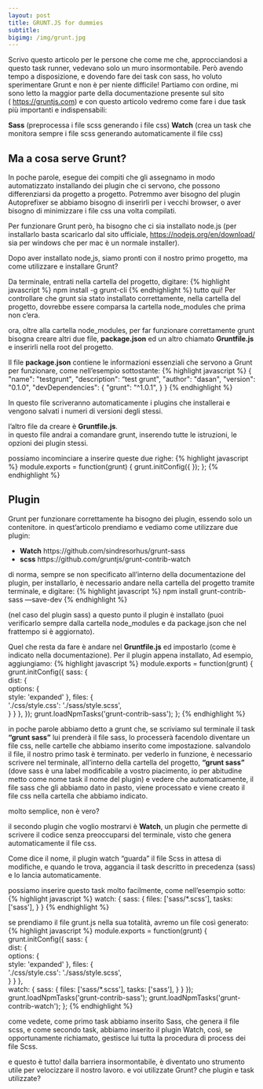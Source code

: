 ```yaml
---
layout: post
title: GRUNT.JS for dummies
subtitle: 
bigimg: /img/grunt.jpg
---
```


Scrivo questo articolo per le persone che come me che, approcciandosi a questo task runner, vedevano solo un muro insormontabile. Però avendo tempo a disposizione, e dovendo fare dei task con sass, ho voluto sperimentare Grunt e non è per niente difficile!
Partiamo con ordine, mi sono letto la maggior parte della documentazione presente sul sito <br />( https://gruntjs.com) e con questo articolo vedremo come fare i due task più importanti e indispensabili:

<strong>Sass</strong> (preprocessa i file scss generando i file css)
<strong>Watch</strong> (crea un task che monitora sempre i file scss generando automaticamente il file css)

<h2>Ma a cosa serve Grunt?</h2>
In poche parole, esegue dei compiti che gli assegnamo in modo automatizzato installando dei plugin che ci servono, che possono differenziarsi da progetto a progetto. Potremmo aver bisogno del plugin Autoprefixer se abbiamo bisogno di inserirli per i vecchi browser, o aver bisogno di minimizzare i file css una volta compilati.

Per funzionare Grunt però, ha bisogno che ci sia installato node.js (per installarlo basta scaricarlo dal sito ufficiale, https://nodejs.org/en/download/ sia per windows che per mac è un normale installer).

Dopo aver installato node,js, siamo pronti con il nostro primo progetto, ma come utilizzare e installare Grunt?

Da terminale, entrati nella cartella del progetto, digitare:
{% highlight javascript %}
npm install -g grunt-cli
{% endhighlight %}
tutto qui! 
Per controllare che grunt sia stato installato correttamente, nella cartella del progetto, dovrebbe essere comparsa la cartella node_modules che prima non c’era.

ora, oltre alla cartella node_modules, per far funzionare correttamente grunt bisogna creare altri due file, <strong>package.json</strong> ed un altro chiamato <strong>Gruntfile.js</strong> e inserirli nella root del progetto.

Il file <strong>package.json</strong> contiene le informazioni essenziali che servono a Grunt per funzionare, come nell’esempio sottostante:
{% highlight javascript %}
{
  "name": "testgrunt",
  "description": “test grunt",
  "author": "dasan",
  "version": "0.1.0",
  "devDependencies": {
    "grunt": "^1.0.1",
  }
}
{% endhighlight %}

In questo file scriveranno automaticamente i plugins che installerai e vengono salvati i numeri di versioni degli stessi.

l’altro file da creare è <strong>Gruntfile.js</strong>.  
in questo file andrai a comandare grunt, inserendo tutte le istruzioni, le opzioni dei plugin stessi.

possiamo incominciare a inserire queste due righe:
{% highlight javascript %}
module.exports = function(grunt) {
  grunt.initConfig({
	  });
};
{% endhighlight %}

<h2>Plugin</h2>

Grunt per funzionare correttamente ha bisogno dei plugin, essendo solo un contenitore.
in quest’articolo prendiamo e vediamo come utilizzare due plugin:
<ul>
<li> <strong>Watch</strong> https://github.com/sindresorhus/grunt-sass</li>
<li><strong>scss</strong> https://github.com/gruntjs/grunt-contrib-watch</li>
</ul>

di norma, sempre se non specificato all’interno della documentazione del plugin, per installarlo, è necessario andare nella cartella del progetto tramite terminale, e digitare:
{% highlight javascript %}
npm install grunt-contrib-sass —save-dev 
{% endhighlight %}

(nel caso del plugin sass)
a questo punto il plugin è installato (puoi verificarlo sempre dalla cartella node_modules e da package.json che nel frattempo si è aggiornato).

Quel che resta da fare è andare nel <strong>Gruntfile.js</strong> ed impostarlo (come è indicato nella documentazione). 
Per il plugin appena installato, Ad esempio, aggiungiamo:
{% highlight javascript %}
module.exports = function(grunt) {
  grunt.initConfig({
    sass: {                              
        dist: {                            
          options: {                       
            style: 'expanded'
          },
          files: {                         
            './css/style.css': './sass/style.scss',       
          }
        }
      }, 
    });
      grunt.loadNpmTasks('grunt-contrib-sass');
};
{% endhighlight %}

in poche parole abbiamo detto a grunt che, se scriviamo sul terminale il task <strong>“grunt sass”</strong> lui prenderà il file sass, lo processerà facendolo diventare un file css, nelle cartelle che abbiamo inserito come impostazione.
salvandolo il file, il nostro primo task è terminato.
per vederlo in funzione, è necessario scrivere nel terminale, all’interno della cartella del progetto, <strong>“grunt sass”</strong> (dove sass è una label modificabile a vostro piacimento, io per abitudine metto come nome task il nome del plugin) e vedere che automaticamente, il file sass che gli abbiamo dato in pasto, viene processato e viene creato il file css nella cartella che abbiamo indicato.

molto semplice, non è vero?

il secondo plugin che voglio mostrarvi è <strong>Watch</strong>, un plugin che permette di scrivere il codice senza preoccuparsi del terminale, visto che genera automaticamente il file css.

Come dice il nome, il plugin watch “guarda” il file Scss in attesa di modifiche, e quando le trova, aggancia il task descritto in precedenza (sass) e lo lancia automaticamente.

possiamo inserire questo task molto facilmente, come nell’esempio sotto:
{% highlight javascript %}
watch: {
        sass: {
          files: ['sass/*.scss'],
          tasks: ['sass'],
        }
      } 
{% endhighlight %}

se prendiamo il file grunt.js nella sua totalità, avremo un file così generato:
{% highlight javascript %}
module.exports = function(grunt) {
  grunt.initConfig({
    sass: {                              
        dist: {                            
          options: {                       
            style: 'expanded'
          },
          files: {                         
            './css/style.css': './sass/style.scss',       
          }
        }
      },  
      watch: {
        sass: {
          files: ['sass/*.scss'],
          tasks: ['sass'],
        }
      } 
    });
      grunt.loadNpmTasks('grunt-contrib-sass');
      grunt.loadNpmTasks('grunt-contrib-watch');
};
{% endhighlight %}

come vedete, come primo task abbiamo inserito Sass, che genera il file scss, e come secondo task, abbiamo inserito il plugin Watch,  così, se opportunamente richiamato, gestisce lui tutta la procedura di process dei file Scss.

e questo è tutto!
dalla barriera insormontabile, è diventato uno strumento utile per velocizzare il nostro lavoro.
e voi utilizzate Grunt? che plugin e task utilizzate?

